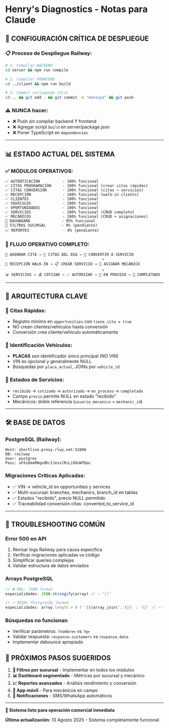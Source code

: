 # Henry's Diagnostics - Notas para Claude

## 🚨 CONFIGURACIÓN CRÍTICA DE DESPLIEGUE

### 📋 Proceso de Despliegue Railway:
```bash
# 1. Compilar BACKEND
cd server && npm run compile

# 2. Compilar FRONTEND 
cd ../client && npm run build

# 3. Commit incluyendo /dist
cd .. && git add . && git commit -m "mensaje" && git push
```

### ⚠️ NUNCA hacer:
- ❌ Push sin compilar backend Y frontend
- ❌ Agregar script `build` en server/package.json
- ❌ Poner TypeScript en `dependencies`

---

## 📊 ESTADO ACTUAL DEL SISTEMA

### ✅ **MÓDULOS OPERATIVOS:**
```
✅ AUTENTICACIÓN          - 100% funcional
✅ CITAS PROGRAMACIÓN     - 100% funcional (crear citas rápidas)
✅ CITAS CONVERSIÓN       - 100% funcional (citas → servicios)
✅ RECEPCIÓN              - 100% funcional (walk-in clients)
✅ CLIENTES               - 100% funcional
✅ VEHÍCULOS              - 100% funcional
✅ OPORTUNIDADES          - 100% funcional
✅ SERVICIOS              - 100% funcional (CRUD completo)
✅ MECÁNICOS              - 100% funcional (CRUD + asignaciones)
📱 DASHBOARD              - 95% funcional
🏢 FILTROS SUCURSAL       - 0% (pendiente)
📈 REPORTES               - 0% (pendiente)
```

### 🎯 **FLUJO OPERATIVO COMPLETO:**
```
📱 AGENDAR CITA → 📅 CITAS DEL DÍA → 🎯 CONVERTIR A SERVICIO
                                           ↓
🚪 RECEPCIÓN WALK-IN → 📋 CREAR SERVICIO → 🔧 ASIGNAR MECÁNICO
                                           ↓
📊 SERVICIOS → 💰 COTIZAR → ✅ AUTORIZAR → 🔧 EN PROCESO → 🎉 COMPLETADO
```

---

## 🔧 ARQUITECTURA CLAVE

### 📅 **Citas Rápidas:**
- Registro mínimo en `opportunities` con `tiene_cita = true`
- NO crean clientes/vehículos hasta conversión
- Conversión crea cliente/vehículo automáticamente

### 🚗 **Identificación Vehículos:**
- **PLACAS** son identificador único principal (NO VIN)
- VIN es opcional y generalmente NULL
- Búsquedas por `placa_actual`, JOINs por `vehicle_id`

### 🔧 **Estados de Servicios:**
- `recibido` → `cotizado` → `autorizado` → `en_proceso` → `completado`
- Campo `precio` permite NULL en estado "recibido"
- Mecánicos: doble referencia (`usuario_mecanico` + `mechanic_id`)

---

## 🛠️ BASE DE DATOS

### **PostgreSQL (Railway):**
```
Host: shortline.proxy.rlwy.net:52806
DB: railway
User: postgres
Pass: uFXiUmoRNqxdKctJesvlRiLiOXuWTQac
```

### **Migraciones Críticas Aplicadas:**
- ✅ VIN → vehicle_id en opportunities y services
- ✅ Multi-sucursal: branches, mechanics, branch_id en tablas
- ✅ Estados "recibido", precio NULL permitido
- ✅ Traceabilidad conversión citas: converted_to_service_id

---

## 🚨 TROUBLESHOOTING COMÚN

### Error 500 en API
1. Revisar logs Railway para causa específica
2. Verificar migraciones aplicadas vs código
3. Simplificar queries complejas
4. Validar estructura de datos enviados

### Arrays PostgreSQL
```typescript
// ❌ MAL: JSON format
especialidades: JSON.stringify(array) // → "[]" 

// ✅ BIEN: PostgreSQL format
especialidades: array.length > 0 ? `{${array.join(',')}}` : '{}' // → {}
```

### Búsquedas no funcionan
- Verificar parámetros: `?nombre=` vs `?q=`
- Validar respuesta: `response.customers` vs `response.data`
- Implementar debounce apropiado

## 🎯 PRÓXIMOS PASOS SUGERIDOS

1. **🏢 Filtros por sucursal** - Implementar en todos los módulos
2. **📊 Dashboard segmentado** - Métricas por sucursal y mecánico  
3. **📈 Reportes avanzados** - Análisis rendimiento y conversión
4. **📱 App móvil** - Para mecánicos en campo
5. **🔔 Notificaciones** - SMS/WhatsApp automáticos

---

**🎉 Sistema listo para operación comercial inmediata**

**Última actualización:** 13 Agosto 2025 - Sistema completamente funcional